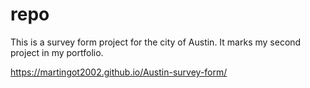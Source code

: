 # repo
This is a survey form project for the city of Austin. It marks my second project in my portfolio.

https://martingot2002.github.io/Austin-survey-form/
